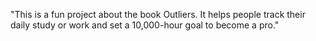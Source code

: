 "This is a fun project about the book Outliers.
It helps people track their daily study or work and set a 10,000-hour goal to become a pro."


